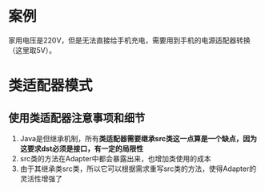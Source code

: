 # 案例
家用电压是220V，但是无法直接给手机充电，需要用到手机的电源适配器转换（这里取5V）。

# 类适配器模式
## 使用类适配器注意事项和细节
1. Java是但继承机制，所有**类适配器需要继承src类这一点算是一个缺点，因为这要求dst必须是接口，有一定的局限性**
2. src类的方法在Adapter中都会暴露出来，也增加类使用的成本
3. 由于其继承类src类，所以它可以根据需求重写src类的方法，使得Adapter的灵活性增强了
